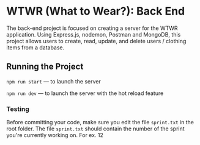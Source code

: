 # WTWR (What to Wear?): Back End
The back-end project is focused on creating a server for the WTWR application. Using Express.js, nodemon, Postman and MongoDB, this project allows users to create, read, update, and delete users / clothing items from a database.
## Running the Project
`npm run start` — to launch the server 

`npm run dev` — to launch the server with the hot reload feature

### Testing
Before committing your code, make sure you edit the file `sprint.txt` in the root folder. The file `sprint.txt` should contain the number of the sprint you're currently working on. For ex. 12

